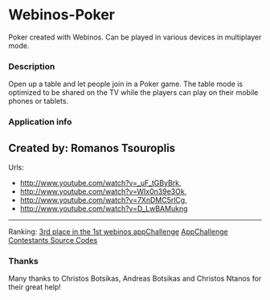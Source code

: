 Webinos-Poker
=============

Poker created with Webinos. Can be played in various devices in multiplayer mode.

### Description
Open up a table and let people join in a Poker game. The table mode is optimized to be shared on the TV while the players can play on their mobile phones or tablets.

### Application info
Created by: Romanos Tsouroplis
---
Urls: 	
* http://www.youtube.com/watch?v=_uF_tGByBrk,
* http://www.youtube.com/watch?v=WIx0n39e3Ok,
* http://www.youtube.com/watch?v=7XnDMC5rlCg,
* http://www.youtube.com/watch?v=D_LwBAMukng
---
Ranking: 	[3rd place in the 1st webinos appChallenge](http://www.webinos.org/appchallenge/ "Webinos appChallenge")
			[AppChallenge Contestants Source Codes](https://github.com/webinos-apps/webinos-appChallenge "Github's SC")

### Thanks
Many thanks to Christos Botsikas, Andreas Botsikas and Christos Ntanos for their great help!